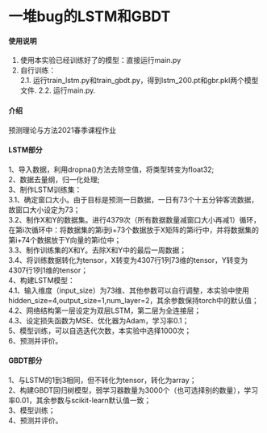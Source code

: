 # 一堆bug的LSTM和GBDT

#### 使用说明

1. 使用本实验已经训练好了的模型：直接运行main.py
2. 自行训练：  
2.1. 运行train_lstm.py和train_gbdt.py，得到lstm_200.pt和gbr.pkl两个模型文件. 
2.2. 运行main.py. 

#### 介绍

预测理论与方法2021春季课程作业

#### LSTM部分
1、导入数据，利用dropna()方法去除空值，将类型转变为float32;  
2、数据去量纲，归一化处理;  
3、制作LSTM训练集：  
    3.1、确定窗口大小。由于目标是预测一日数据，一日有73个十五分钟客流数据，故窗口大小设定为73；  
    3.2、制作X和Y的数据集。进行4379次（所有数据数量减窗口大小再减1）循环，在第i次循环中：将数据集的第i到i+73个数据放于X矩阵的第i行中，并将数据集的第i+74个数据放于Y向量的第i位中；  
    3.3、制作训练集的X和Y。去除X和Y中的最后一周数据；  
    3.4、将训练数据转化为tensor，X转变为4307行1列73维的tensor，Y转变为4307行1列1维的tensor；  
4、构建LSTM模型：  
    4.1、输入维度（input_size）为73维、其他参数可以自行调整，本实验中使用hidden_size=4,output_size=1,num_layer=2，其余参数保持torch中的默认值；  
    4.2、网络结构第一层设定为双层LSTM，第二层为全连接层；  
    4.3、设定损失函数为MSE、优化器为Adam，学习率0.1；  
5、模型训练，可以自选迭代次数，本实验中选择1000次；  
6、预测并评价。  

#### GBDT部分
1、与LSTM的1到3相同，但不转化为tensor，转化为array；  
2、构建GBDT回归树模型，弱学习器数量为3000个（也可选择别的数量），学习率0.01，其余参数与scikit-learn默认值一致；  
3、模型训练；  
4、预测并评价。  
